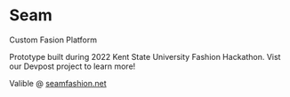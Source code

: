 # Seam
Custom Fasion Platform

Prototype built during 2022 Kent State University Fashion Hackathon. Vist our Devpost project to learn more!

Valible @ [seamfashion.net](https://seamfashion.net)
